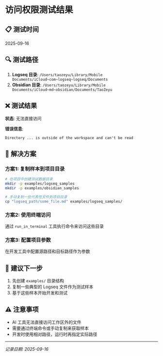 # 访问权限测试结果

## 📋 测试时间
2025-09-16

## 🔍 测试路径
1. **Logseq 目录**: `/Users/taozeyu/Library/Mobile Documents/iCloud~com~logseq~logseq/Documents`
2. **Obsidian 目录**: `/Users/taozeyu/Library/Mobile Documents/iCloud~md~obsidian/Documents/TaoZeyu`

## ❌ 测试结果
**状态**: 无法直接访问

**错误信息**: 
```
Directory ... is outside of the workspace and can't be read
```

## 🎯 解决方案

### 方案1: 复制样本到项目目录
```bash
# 在项目中创建测试数据目录
mkdir -p examples/logseq_samples
mkdir -p examples/obsidian_samples

# 手动复制一些代表性文件到项目目录
cp "logseq_path/some_file.md" examples/logseq_samples/
```

### 方案2: 使用终端访问
通过 `run_in_terminal` 工具执行命令来访问这些目录

### 方案3: 配置项目参数
在开发工具中配置源路径和目标路径作为参数

## 📝 建议下一步
1. 先创建 `examples/` 目录结构
2. 复制一些典型的 Logseq 文件作为测试样本
3. 基于这些样本开始开发和测试

## ⚠️ 注意事项
- AI 工具无法直接访问工作区外的文件
- 需要通过终端命令或手动复制来获取样本
- 开发时使用相对路径，运行时再指定实际路径

---
*记录日期: 2025-09-16*